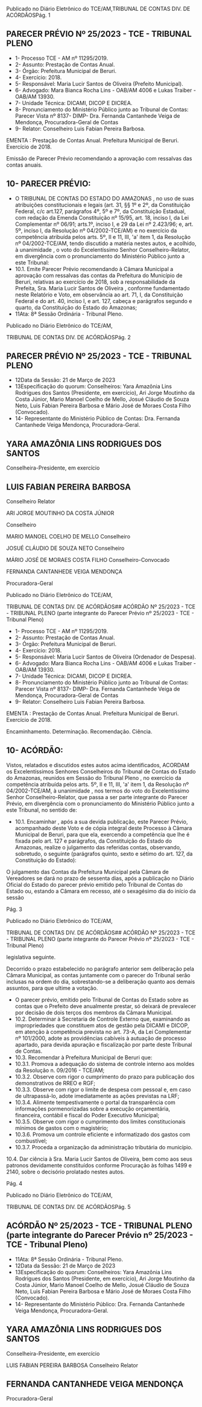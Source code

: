 Publicado  no  Diário  Eletrônico do TCE/AM,TRIBUNAL DE CONTAS DIV. DE ACÓRDÃOSPág. 1

## PARECER PRÉVIO Nº 25/2023 - TCE - TRIBUNAL PLENO

- 1- Processo TCE - AM nº 11295/2019.
- 2- Assunto: Prestação de Contas Anual.
- 3- Órgão: Prefeitura Municipal de Beruri.
- 4- Exercício: 2018.
- 5- Responsável: Maria Lucir Santos de Oliveira (Prefeito Municipal).
- 6- Advogado: Mara  Bianca  Rocha  Lins  -  OAB/AM  4006  e  Lukas  Traiber  -  OAB/AM 13930.
- 7- Unidade Técnica: DICAMI, DICOP E DICREA.
- 8- Pronunciamento do Ministério Público junto ao Tribunal de Contas: Parecer Vista nº 8137- DIMP- Dra. Fernanda Cantanhede Veiga de Mendonça, Procuradora-Geral de Contas
- 9- Relator: Conselheiro Luis Fabian Pereira Barbosa.

EMENTA :  Prestação  de  Contas  Anual.    Prefeitura Municipal de Beruri.  Exercício de 2018.

Emissão de Parecer Prévio recomendando a aprovação com ressalvas das contas anuais.

## 10-  PARECER PRÉVIO:

- O  TRIBUNAL  DE  CONTAS  DO  ESTADO  DO  AMAZONAS ,  no  uso  de  suas atribuições  constitucionais  e  legais  (art.  31,  §§  1º  e  2º,  da  Constituição  Federal,  c/c art.127,  parágrafos  4º,  5º  e  7º,  da  Constituição  Estadual,  com  redação  da  Emenda Constituição nº 15/95, art. 18, inciso I, da Lei Complementar nº 06/91; arts.1º, inciso I, e 29  da  Lei  nº  2.423/96;  e,  art.  5º,  inciso  I,  da  Resolução  nº  04/2002-TCE/AM)  e  no exercício da competência atribuída pelos arts. 5º, II e 11, III, 'a' item 1, da Resolução nº 04/2002-TCE/AM, tendo discutido a matéria nestes autos, e acolhido, à unanimidade , o voto do Excelentíssimo Senhor Conselheiro-Relator, em divergência com o pronunciamento do Ministério Público junto a este Tribunal:
- 10.1.  Emite Parecer Prévio recomendando à Câmara Municipal a aprovação  com  ressalvas das  contas  da  Prefeitura  do  Município  de Beruri,  relativas  ao  exercício  de  2018,  sob  a  responsabilidade  da Prefeita, Sra. Maria Lucir Santos de Oliveira , conforme fundamentado neste  Relatório  e  Voto,  em  observância  ao  art.  71,  I,  da  Constituição Federal e do art. 40, inciso I, e art. 127, cabeça e parágrafos segundo e quarto, da Constituição do Estado do Amazonas;
- 11Ata: 8ª Sessão Ordinária - Tribunal Pleno.

Publicado  no  Diário  Eletrônico do TCE/AM,

TRIBUNAL DE CONTAS DIV. DE ACÓRDÃOSPág. 2

## PARECER PRÉVIO Nº 25/2023 - TCE - TRIBUNAL PLENO

- 12Data da Sessão: 21 de Março de 2023
- 13Especificação  do  quorum: Conselheiros: Yara  Amazônia  Lins  Rodrigues  dos Santos (Presidente, em exercício), Ari Jorge Moutinho da Costa Júnior, Mario Manoel Coelho de Mello, Josué Cláudio de Souza Neto, Luis Fabian Pereira Barbosa e Mário José de Moraes Costa Filho (Convocado).
- 14-  Representante do Ministério Público de Contas: Dra. Fernanda Cantanhede Veiga Mendonça, Procuradora-Geral.

## YARA AMAZÔNIA LINS RODRIGUES DOS SANTOS

Conselheira-Presidente, em exercício

## LUIS FABIAN PEREIRA BARBOSA

Conselheiro Relator

ARI JORGE MOUTINHO DA COSTA JÚNIOR

Conselheiro

MARIO MANOEL COELHO DE MELLO Conselheiro

JOSUÉ CLÁUDIO DE SOUZA NETO Conselheiro

MÁRIO JOSÉ DE MORAES COSTA FILHO Conselheiro-Convocado

FERNANDA CANTANHEDE VEIGA MENDONÇA

Procuradora-Geral

Publicado  no  Diário  Eletrônico do TCE/AM,

TRIBUNAL DE CONTAS DIV. DE ACÓRDÃOS## ACÓRDÃO Nº 25/2023 - TCE - TRIBUNAL PLENO (parte integrante do Parecer Prévio nº 25/2023 - TCE - Tribunal Pleno)

- 1- Processo TCE - AM nº 11295/2019.
- 2- Assunto: Prestação de Contas Anual.
- 3- Órgão: Prefeitura Municipal de Beruri.
- 4- Exercício: 2018.
- 5- Responsável: Maria Lucir Santos de Oliveira (Ordenador de Despesa).
- 6- Advogado: Mara  Bianca  Rocha  Lins  -  OAB/AM  4006  e  Lukas  Traiber  -  OAB/AM 13930.
- 7- Unidade Técnica: DICAMI, DICOP E DICREA.
- 8- Pronunciamento do Ministério Público junto ao Tribunal de Contas: Parecer Vista nº 8137- DIMP- Dra. Fernanda Cantanhede Veiga de Mendonça, Procuradora-Geral de Contas
- 9- Relator: Conselheiro Luis Fabian Pereira Barbosa.

EMENTA :  Prestação  de  Contas  Anual.    Prefeitura Municipal de Beruri. Exercício de 2018.

Encaminhamento.  Determinação. Recomendação. Ciência.

## 10-  ACÓRDÃO:

Vistos, relatados e discutidos estes autos acima identificados, ACORDAM os Excelentíssimos Senhores Conselheiros do Tribunal de Contas do Estado do Amazonas, reunidos em Sessão do Tribunal Pleno , no exercício da competência atribuída pelos arts. 5º, II e 11, III, 'a' item 1, da Resolução nº 04/2002-TCE/AM, à unanimidade , nos termos do voto do Excelentíssimo Senhor Conselheiro-Relator, que passa a ser parte integrante do Parecer Prévio, em divergência com o pronunciamento do Ministério Público junto a este Tribunal, no sentido de:

- 10.1. Encaminhar , após  a  sua  devida  publicação,  este  Parecer  Prévio, acompanhado  deste  Voto  e  de  cópia  integral  deste  Processo  à Câmara Municipal de Beruri, para que ela, exercendo a competência que lhe é fixada pelo art. 127 e parágrafos, da Constituição do Estado do Amazonas, realize o julgamento das referidas contas, observando, sobretudo, o seguinte (parágrafos quinto, sexto e sétimo do art. 127, da Constituição do Estado):

O julgamento das Contas da Prefeitura Municipal pela Câmara de  Vereadores  se  dará  no  prazo  de  sessenta  dias,  após  a publicação  no  Diário  Oficial  do  Estado  do  parecer  prévio emitido  pelo  Tribunal  de  Contas  do  Estado  ou,  estando  a Câmara em recesso, até o sexagésimo dia do início da sessão

Pág. 3

Publicado  no  Diário  Eletrônico do TCE/AM,

TRIBUNAL DE CONTAS DIV. DE ACÓRDÃOS## ACÓRDÃO Nº 25/2023 - TCE - TRIBUNAL PLENO (parte integrante do Parecer Prévio nº 25/2023 - TCE - Tribunal Pleno)

legislativa seguinte.

Decorrido  o  prazo  estabelecido  no  parágrafo  anterior  sem deliberação pela Câmara Municipal, as contas juntamente com o parecer  do  Tribunal  serão  inclusas  na  ordem  do  dia, sobrestando-se  a  deliberação  quanto  aos  demais  assuntos, para que ultime a votação.

- O parecer prévio, emitido pelo Tribunal de Contas do Estado sobre  as  contas  que  o  Prefeito  deve  anualmente  prestar,  só deixará de prevalecer por decisão de dois terços dos membros da Câmara Municipal.
- 10.2. Determinar à  Secretaria  de  Controle  Externo  que,  examinando  as impropriedades que constituem atos de gestão pela DICAMI e DICOP, em atenção à competência prevista no art. 73-A, da Lei Complementar nº  101/2000, adote as providências cabíveis à autuação de processo apartado, para devida apuração e fiscalização por parte deste Tribunal de Contas.
- 10.3. Recomendar à Prefeitura Municipal de Beruri que:
- 10.3.1. Promova a adequação do sistema de controle interno aos moldes da Resolução n. 09/2016 - TCE/AM;
- 10.3.2. Observe  com  rigor  o  cumprimento  do  prazo  para publicação dos demonstrativos de RREO e RGF;
- 10.3.3. Observe com rigor o limite de despesa com pessoal e, em caso de ultrapassá-lo, adote imediatamente as ações previstas na LRF;
- 10.3.4. Alimente  tempestivamente  o  portal  da  transparência com  informações  pormenorizadas  sobre  a  execução orçamentária, financeira, contábil e fiscal do Poder Executivo Municipal;
- 10.3.5. Observe com rigor o cumprimento dos limites constitucionais mínimos de gastos com o magistério;
- 10.3.6. Promova  um  controle  eficiente  e  informatizado  dos gastos com combustível;
- 10.3.7. Proceda  a  organização  da  administração  tributária  do município.

10.4. Dar  ciência à Sra.  Maria  Lucir  Santos  de  Oliveira, bem como aos seus  patronos  devidamente  constituídos  conforme  Procuração  às folhas 1499 e 2140, sobre o decisório prolatado nestes autos.

Pág. 4

Publicado  no  Diário  Eletrônico do TCE/AM,

TRIBUNAL DE CONTAS DIV. DE ACÓRDÃOSPág. 5

## ACÓRDÃO Nº 25/2023 - TCE - TRIBUNAL PLENO (parte integrante do Parecer Prévio nº 25/2023 - TCE - Tribunal Pleno)

- 11Ata: 8ª Sessão Ordinária - Tribunal Pleno.
- 12Data da Sessão: 21 de Março de 2023
- 13Especificação  do  quorum: Conselheiros: Yara  Amazônia  Lins  Rodrigues  dos Santos (Presidente, em exercício), Ari Jorge Moutinho da Costa Júnior, Mario Manoel Coelho de Mello, Josué Cláudio de Souza Neto, Luis Fabian Pereira Barbosa e Mário José de Moraes Costa Filho (Convocado).
- 14-  Representante do Ministério Público: Dra. Fernanda Cantanhede Veiga Mendonça, Procuradora-Geral.

## YARA AMAZÔNIA LINS RODRIGUES DOS SANTOS

Conselheira-Presidente, em exercício

LUIS FABIAN PEREIRA BARBOSA Conselheiro Relator

## FERNANDA CANTANHEDE VEIGA MENDONÇA

Procuradora-Geral